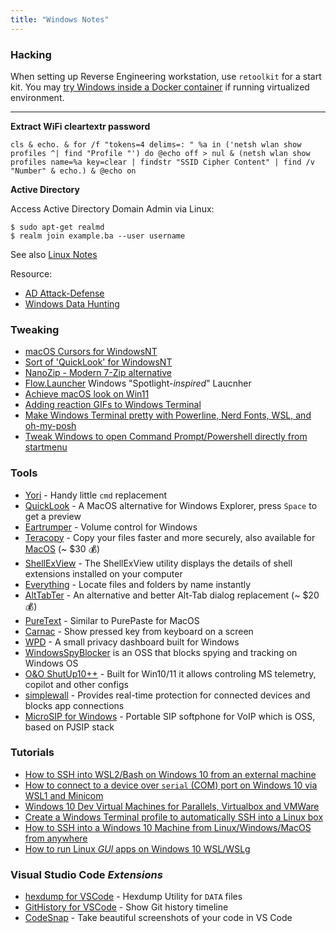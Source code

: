 ```yaml
---
title: "Windows Notes"
---
```



### Hacking

When setting up Reverse Engineering workstation, use `retoolkit` for a start kit. You may [try Windows inside a Docker container](https://github.com/dockur/windows) if running virtualized environment. 

---

**Extract WiFi cleartextr password**

```
cls & echo. & for /f "tokens=4 delims=: " %a in ('netsh wlan show profiles ^| find "Profile "') do @echo off > nul & (netsh wlan show profiles name=%a key=clear | findstr "SSID Cipher Content" | find /v "Number" & echo.) & @echo on
```

**Active Directory**

Access Active Directory Domain Admin via Linux:

```
$ sudo apt-get realmd
$ realm join example.ba --user username
```

See also [Linux Notes](/linux-notes)

Resource:

* [AD Attack-Defense](https://github.com/infosecn1nja/AD-Attack-Defense)
* [Windows Data Hunting](https://thevivi.net/2018/05/23/a-data-hunting-overview/)

### Tweaking

* [macOS Cursors for WindowsNT](https://github.com/antiden/macOS-cursors-for-Windows)
* [Sort of 'QuickLook' for WindowsNT](https://github.com/QL-Win/QuickLook)
* [NanoZip - Modern 7-Zip alternative](https://github.com/M2Team/NanaZip)
* [Flow.Launcher](https://github.com/Flow-Launcher/Flow.Launcher) Windows "Spotlight-*inspired*" Laucnher
* [Achieve macOS look on Win11](https://github.com/Runixe786/Macified-Windows)
* [Adding reaction GIFs to Windows Terminal](https://www.hanselman.com/blog/adding-reaction-gifs-for-your-build-system-and-the-windows-terminal)
* [Make Windows Terminal pretty with Powerline, Nerd Fonts, WSL, and oh-my-posh](https://www.hanselman.com/blog/how-to-make-a-pretty-prompt-in-windows-terminal-with-powerline-nerd-fonts-cascadia-code-wsl-and-ohmyposh)
* [Tweak Windows to open Command Prompt/Powershell directly from startmenu](https://www.hanselman.com/blog/how-to-make-command-prompt-powershell-or-any-shell-launch-from-the-start-menu-directly-into-windows-terminal)

### Tools

* [Yori](https://www.hanselman.com/blog/yori-the-quiet-little-cmd-replacement-that-you-need-to-install-now) - Handy little `cmd` replacement
* [QuickLook](https://www.microsoft.com/en-us/p/quicklook/9nv4bs3l1h4s?activetab=pivot:overviewtab&WT.mc_id=-blog-scottha) - A MacOS alternative for Windows Explorer, press `Space` to get a preview
* [Eartrumper](https://eartrumpet.app) - Volume control for Windows
* [Teracopy](https://www.codesector.com/teracopy) - Copy your files faster and more securely, also available for [MacOS](https://www.codesector.com/teracopy-for-mac) (~ $30 💰)
* [ShellExView](https://www.nirsoft.net/utils/shexview.html) - The ShellExView utility displays the details of shell extensions installed on your computer
* [Everything](https://www.voidtools.com) - Locate files and folders by name instantly
* [AltTabTer](https://www.ntwind.com/software/alttabter.html) - An alternative and better Alt-Tab dialog replacement (~ $20 💰)
* [PureText](https://stevemiller.net/puretext/) - Similar to PurePaste for MacOS
* [Carnac](http://code52.org/carnac/) - Show pressed key from keyboard on a screen
* [WPD](https://wpd.app/) - A small privacy dashboard built for Windows
* [WindowsSpyBlocker](https://github.com/crazy-max/WindowsSpyBlocker) is an OSS that blocks spying and tracking on Windows OS
* [O&O ShutUp10++](https://www.oo-software.com/en/shutup10) - Built for Win10/11 it allows controling MS telemetry, copilot and other configs
* [simplewall](https://simplewall.en.lo4d.com/windows) - Provides real-time protection for connected devices and blocks app connections
* [MicroSIP for Windows](https://www.microsip.org/) - Portable SIP softphone for VoIP which is OSS, based on PJSIP stack

### Tutorials

* [How to SSH into WSL2/Bash on Windows 10 from an external machine](https://www.hanselman.com/blog/the-easy-way-how-to-ssh-into-bash-and-wsl2-on-windows-10-from-an-external-machine)
* [How to connect to a device over `serial` (COM) port on Windows 10 via WSL1 and Minicom](https://www.hanselman.com/blog/connect-to-a-device-over-serial-com-port-on-windows-10-with-wsl1-tty-devices-with-windows-terminal-and-minicom)
* [Windows 10 Dev Virtual Machines for Parallels, Virtualbox and VMWare](https://www.hanselman.com/blog/free-windows-10-development-virtual-machines-for-hyperv-parallels-virtualbox-and-vmware)
* [Create a Windows Terminal profile to automatically SSH into a Linux box](https://www.hanselman.com/blog/how-to-set-up-a-tab-profile-in-windows-terminal-to-automatically-ssh-into-a-linux-box)
* [How to SSH into a Windows 10 Machine from Linux/Windows/MacOS from anywhere](https://www.hanselman.com/blog/how-to-ssh-into-a-windows-10-machine-from-linux-or-windows-or-anywhere)
* [How to run Linux *GUI* apps on Windows 10 WSL/WSLg](https://www.hanselman.com/blog/how-to-run-linux-gui-apps-on-windows-10-with-wsl-and-wslg)

### Visual Studio Code *Extensions*

* [hexdump for VSCode](https://marketplace.visualstudio.com/items?itemName=slevesque.vscode-hexdump) - Hexdump Utility for `DATA` files
* [GitHistory for VSCode](https://marketplace.visualstudio.com/items?itemName=donjayamanne.githistory) - Show Git history timeline
* [CodeSnap](https://marketplace.visualstudio.com/items?itemName=adpyke.codesnap) - Take beautiful screenshots of your code in VS Code